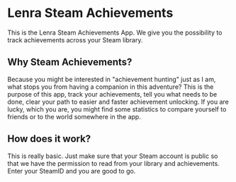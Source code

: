 # **Lenra Steam Achievements**

This is the Lenra Steam Achievements App. We give you the possibility to track achievements across your Steam library.

## Why Steam Achievements?

Because you might be interested in "achievement hunting" just as I am, what stops you from having a companion in this adventure? This is the purpose of this app, track your achievements, tell you what needs to be done, clear your path to easier and faster achievement unlocking.
If you are lucky, which you are, you might find some statistics to compare yourself to friends or to the world somewhere in the app.

## How does it work?

This is really basic. Just make sure that your Steam account is public so that we have the permission to read from your library and achievements. Enter your SteamID and you are good to go.


